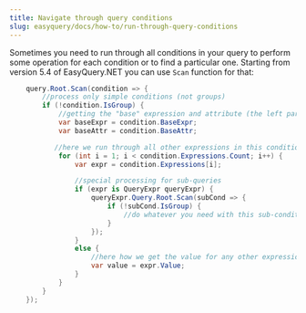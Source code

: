 ```yaml
---
title: Navigate through query conditions
slug: easyquery/docs/how-to/run-through-query-conditions
---
```



Sometimes you need to run through all conditions in your query to perform some operation for each condition or to find a particular one. 
Starting from version 5.4 of EasyQuery.NET you can use `Scan` function for that: 

```c#
    query.Root.Scan(condition => {
        //process only simple conditions (not groups)
	    if (!condition.IsGroup) {
		    //getting the "base" expression and attribute (the left part of the condition)
            var baseExpr = condition.BaseExpr;
            var baseAttr = condition.BaseAttr;

           //here we run through all other expressions in this condition (except the first one) and check their values
            for (int i = 1; i < condition.Expressions.Count; i++) {
                var expr = condition.Expressions[i];

				//special processing for sub-queries
                if (expr is QueryExpr queryExpr) {
                    queryExpr.Query.Root.Scan(subCond => {
                        if (!subCond.IsGroup) {
                            //do whatever you need with this sub-condition
                        }
                    });
                }
                else {
				    //here how we get the value for any other expression (except the sub-query)
                    var value = expr.Value;
                }
            }
        }
    });
```